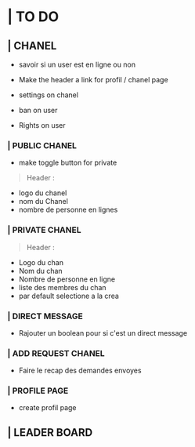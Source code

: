 # | TO DO

<!-- //////////////////////////////////////////////////////// -->
## | CHANEL

- savoir si un user est en ligne ou non 
- Make the header a link for profil / chanel page

- settings on chanel
- ban on user
- Rights on user <!-- Optionel -->

### | PUBLIC CHANEL

- make toggle button for private

> Header :
- logo du chanel
- nom du Chanel
- nombre de personne en lignes <!-- clicable pour details ?-->

### | PRIVATE CHANEL

> Header :
- Logo du chan
- Nom du chan 
- Nombre de personne en ligne 
- liste des membres du chan
- par default selectione a la crea

### | DIRECT MESSAGE

- Rajouter un boolean pour si c'est un direct message

### | ADD REQUEST CHANEL

- Faire le recap des demandes envoyes

### | PROFILE PAGE

- create profil page 

<!-- LEADER BOARD -->

## | LEADER BOARD



<!-- OTHER -->